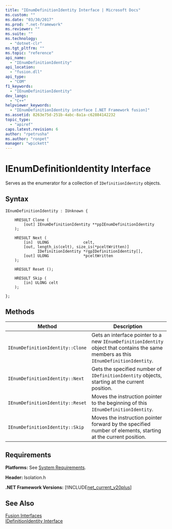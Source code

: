 ```yaml
---
title: "IEnumDefinitionIdentity Interface | Microsoft Docs"
ms.custom: ""
ms.date: "03/30/2017"
ms.prod: ".net-framework"
ms.reviewer: ""
ms.suite: ""
ms.technology: 
  - "dotnet-clr"
ms.tgt_pltfrm: ""
ms.topic: "reference"
api_name: 
  - "IEnumDefinitionIdentity"
api_location: 
  - "fusion.dll"
api_type: 
  - "COM"
f1_keywords: 
  - "IEnumDefinitionIdentity"
dev_langs: 
  - "C++"
helpviewer_keywords: 
  - "IEnumDefinitionIdentity interface [.NET Framework fusion]"
ms.assetid: 8263e75d-251b-4abc-8a1a-c62884142232
topic_type: 
  - "apiref"
caps.latest.revision: 6
author: "rpetrusha"
ms.author: "ronpet"
manager: "wpickett"
---
```

# IEnumDefinitionIdentity Interface
Serves as the enumerator for a collection of `IDefinitionIdentity` objects.  
  
## Syntax  
  
```  
IEnumDefinitionIdentity : IUnknown {  
  
    HRESULT Clone (  
        [out] IEnumDefinitionIdentity **ppIEnumDefinitionIdentity  
    );  
  
    HRESULT Next (  
        [in]  ULONG               celt,  
        [out, length_is(celt), size_is(*pceltWritten)]  
              IDefinitionIdentity *rgpIDefinitionIdentity[],  
        [out] ULONG               *pceltWritten  
    );  
  
    HRESULT Reset ();  
  
    HRESULT Skip (  
        [in] ULONG celt  
    );  
  
};  
```  
  
## Methods  
  
|Method|Description|  
|------------|-----------------|  
|`IEnumDefinitionIdentity::Clone`|Gets an interface pointer to a new `IEnumDefinitionIdentity` object that contains the same members as this `IEnumDefinitionIdentity`.|  
|`IEnumDefinitionIdentity::Next`|Gets the specified number of `IDefinitionIdentity` objects, starting at the current position.|  
|`IEnumDefinitionIdentity::Reset`|Moves the instruction pointer to the beginning of this `IEnumDefinitionIdentity`.|  
|`IEnumDefinitionIdentity::Skip`|Moves the instruction pointer forward by the specified number of elements, starting at the current position.|  
  
## Requirements  
 **Platforms:** See [System Requirements](../../../../docs/framework/get-started/system-requirements.md).  
  
 **Header:** Isolation.h  
  
 **.NET Framework Versions:** [!INCLUDE[net_current_v20plus](../../../../includes/net-current-v20plus-md.md)]  
  
## See Also  
 [Fusion Interfaces](../../../../docs/framework/unmanaged-api/fusion/fusion-interfaces.md)   
 [IDefinitionIdentity Interface](../../../../docs/framework/unmanaged-api/fusion/idefinitionidentity-interface.md)